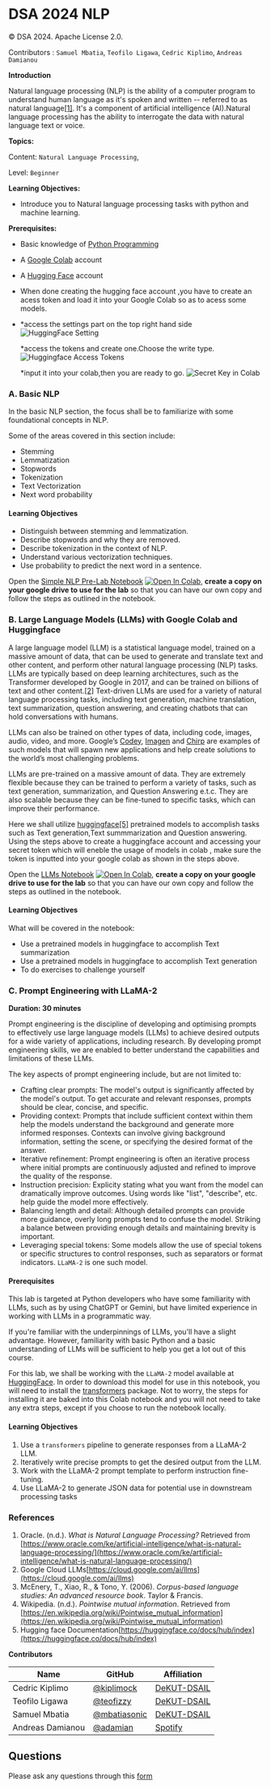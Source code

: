 # DSA 2024 NLP

© DSA 2024. Apache License 2.0.

Contributors : `Samuel Mbatia`, `Teofilo Ligawa`, `Cedric Kiplimo`, `Andreas Damianou`


**Introduction**

Natural language processing (NLP) is the ability of a computer program to understand human language as it's spoken and written -- referred to as natural language[[1]](https://www.oracle.com/ke/artificial-intelligence/what-is-natural-language-processing/). It's a component of artificial intelligence (AI).Natural language processing has the ability to interrogate the data with natural language text or voice.

**Topics:**

Content: `Natural Language Processing`,

Level: `Beginner`

**Learning Objectives:**
- Introduce you to Natural language processing tasks with python and machine learning.

**Prerequisites:**
- Basic knowledge of [Python Programming](https://ocw.mit.edu/courses/6-0001-introduction-to-computer-science-and-programming-in-python-fall-2016/)
- A [Google Colab](https://colab.research.google.com/) account
- A [Hugging Face](https://huggingface.co/join)  account

- When done creating the hugging face account ,you have to create an acess token and load it into your Google Colab so as to acess some models.
- 
  *access the settings part on the top right hand side
  ![HuggingFace Setting](https://github.com/DeKUT-DSAIL/DSA-2024-NLP/blob/main/assets/access.png)
  
  *access the tokens and create one.Choose the write type.
  ![Huggingface Access Tokens](https://github.com/DeKUT-DSAIL/DSA-2024-NLP/blob/main/assets/tokens.png)
  
  *input it into your colab,then you are ready to go.
  ![Secret Key in Colab](https://github.com/DeKUT-DSAIL/DSA-2024-NLP/blob/main/assets/secretkey.png)

<!-- #region -->
### A. Basic NLP
In the basic NLP section, the focus shall be to familiarize with some foundational concepts in NLP.

Some of the areas covered in this section include:
* Stemming
* Lemmatization
* Stopwords
* Tokenization
* Text Vectorization
* Next word probability

#### Learning Objectives
* Distinguish between stemming and lemmatization.
* Describe stopwords and why they are removed.
* Describe tokenization in the context of NLP.
* Understand various vectorization techniques.
* Use probability to predict the next word in a sentence.

Open the [Simple NLP Pre-Lab Notebook](https://github.com/DeKUT-DSAIL/DSA-2024-NLP/blob/main/pre-lab/simple_nlp_prelab.ipynb) <a target="_blank" href="https://colab.research.google.com/github/DeKUT-DSAIL/DSA-2024-NLP/blob/main/pre-lab/simple_nlp_prelab.ipynb"><img src="https://colab.research.google.com/assets/colab-badge.svg" alt="Open In Colab"/></a>, **create a copy on your google drive to use for the lab** so that you can have our own copy and follow the steps as outlined in the notebook.

<!-- #endregion -->

<!-- #region -->
### B. Large Language Models (LLMs) with Google Colab and Huggingface
A large language model (LLM) is a statistical language model, trained on a massive amount of data, that can be used to generate and translate text and other content, and perform other natural language processing (NLP) tasks.
LLMs are typically based on deep learning architectures, such as the Transformer developed by Google in 2017, and can be trained on billions of text and other content.[[2]](https://cloud.google.com/ai/llms)
Text-driven LLMs are used for a variety of natural language processing tasks, including text generation, machine translation, text summarization, question answering, and creating chatbots that can hold conversations with humans.

LLMs can also be trained on other types of data, including code, images, audio, video, and more. Google’s [Codey](https://cloud.google.com/vertex-ai/docs/generative-ai/code/code-models-overview), [Imagen](https://cloud.google.com/vertex-ai/docs/generative-ai/image/overview) and [Chirp](https://cloud.google.com/vertex-ai/docs/generative-ai/speech/speech-to-text) are examples of such models that will spawn new applications and help create solutions to the world’s most challenging problems.

LLMs are pre-trained on a massive amount of data. They are extremely flexible because they can be trained to perform a variety of tasks, such as text generation, summarization, and  Question Answering e.t.c. They are also scalable because they can be fine-tuned to specific tasks, which can improve their performance.

Here we shall utilize [huggingface](https://huggingface.co/models)[[5]](https://huggingface.co/docs/hub/index) pretrained models to accomplish tasks such as Text generation,Text summmarization and Question answering. Using the steps above to create a huggingface account and accessing your secret token which will eneble the usage of models in colab , make sure the token is inputted into your google colab as shown in the steps above.

Open the [LLMs Notebook](https://github.com/DeKUT-DSAIL/DSA-2024-NLP/blob/main/pre-lab/DSA_LLM_PreLab.ipynb) <a target="_blank" href="https://colab.research.google.com/github/DeKUT-DSAIL/DSA-2024-NLP/blob/main/pre-lab/DSA_LLM_PreLab.ipynb"><img src="https://colab.research.google.com/assets/colab-badge.svg" alt="Open In Colab"/></a>, **create a copy on your google drive to use for the lab** so that you can have our own copy and follow the steps as outlined in the notebook.

#### Learning Objectives
What will be covered in the notebook:
* Use a pretrained models in huggingface to accomplish Text summarization
* Use a pretrained models in huggingface to accomplish Text generation
* To do exercises to challenge yourself


### C. Prompt Engineering with LLaMA-2
**Duration: 30 minutes**

Prompt engineering is the discipline of developing and optimising prompts to effectively use large language models (LLMs) to achieve desired outputs for a wide variety of applications, including research. By developing prompt engineering skills, we are enabled to better understand the capabilities and limitations of these LLMs.

The key aspects of prompt engineering include, but are not limited to:
* Crafting clear prompts: The model's output is significantly affected by the model's output. To get accurate and relevant responses, prompts should be clear, concise, and specific.
* Providing context: Prompts that include sufficient context within them help the models understand the background and generate more informed responses. Contexts can involve giving background information, setting the scene, or specifying the desired format of the answer.
* Iterative refinement: Prompt engineering is often an iterative process where initial prompts are continuously adjusted and refined to improve the quality of the response.
* Instruction precision: Explicity stating what you want from the model can dramatically improve outcomes. Using words like "list", "describe", etc. help guide the model more effectively.
* Balancing length and detail: Although detailed prompts can provide more guidance, overly long prompts tend to confuse the model. Striking a balance between providing enough details and maintaining brevity is important.
* Leveraging special tokens: Some models allow the use of special tokens or specific structures to control responses, such as separators or format indicators. `LLaMA-2` is one such model.

#### Prerequisites
This lab is targeted at Python developers who have some familiarity with LLMs, such as by using ChatGPT or Gemini, but have limited experience in working with LLMs in a programmatic way.

If you're familiar with the underpinnings of LLMs, you'll have a slight advantage. However, familiarity with basic Python and a basic understanding of LLMs will be sufficient to help you get a lot out of this course.

For this lab, we shall be working with the `LLaMA-2` model available at [HuggingFace](https://huggingface.co/TheBloke/Llama-2-13B-chat-GPTQ). In order to download this model for use in this notebook, you will need to install the [transformers](https://pypi.org/project/transformers/) package. Not to worry, the steps for installing it are baked into this Colab notebook and you will not need to take any extra steps, except if you choose to run the notebook locally.


#### Learning Objectives
1. Use a `transformers` pipeline to generate responses from a LLaMA-2 LLM.
2. Iteratively write precise prompts to get the desired output from the LLM.
3. Work with the LLaMA-2 prompt template to perform instruction fine-tuning.
4. Use LLaMA-2 to generate JSON data for potential use in downstream processing tasks


<!-- #endregion -->

### References
1. Oracle. (n.d.). *What is Natural Language Processing?* Retrieved from [https://www.oracle.com/ke/artificial-intelligence/what-is-natural-language-processing/](https://www.oracle.com/ke/artificial-intelligence/what-is-natural-language-processing/)
2. Google Cloud LLMs[https://cloud.google.com/ai/llms](https://cloud.google.com/ai/llms)
3. McEnery, T., Xiao, R., & Tono, Y. (2006). *Corpus-based language studies: An advanced resource book*. Taylor & Francis.
4. Wikipedia. (n.d.). *Pointwise mutual information*. Retrieved from [https://en.wikipedia.org/wiki/Pointwise_mutual_information](https://en.wikipedia.org/wiki/Pointwise_mutual_information)
5. Hugging face Documentation[https://huggingface.co/docs/hub/index](https://huggingface.co/docs/hub/index)


**Contributors**

| Name              | GitHub                                            | Affiliation                                     |
|-------------------|---------------------------------------------------|-------------------------------------------------|
| Cedric Kiplimo    | [@kiplimock](https://github.com/kiplimock)         | [DeKUT-DSAIL](https://dekut-dsail.github.io)    |
| Teofilo Ligawa    | [@teofizzy](https://github.com/teofizzy)          | [DeKUT-DSAIL](https://dekut-dsail.github.io)    |
| Samuel Mbatia     | [@mbatiasonic](https://github.com/mbatiasonic)    | [DeKUT-DSAIL](https://dekut-dsail.github.io)    |
| Andreas Damianou  | [@adamian](https://github.com/adamian)            | [Spotify](http://andreasdamianou.com/)          |


## Questions

Please ask any questions through this [form](https://forms.gle/dbd19Sk1VPydsAtp8)
